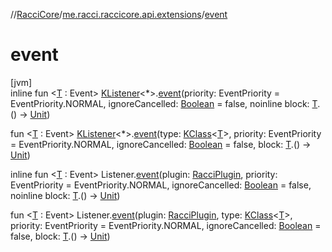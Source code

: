 //[RacciCore](../../index.md)/[me.racci.raccicore.api.extensions](index.md)/[event](event.md)

# event

[jvm]\
inline fun &lt;[T](event.md) : Event&gt; [KListener](-k-listener/index.md)&lt;*&gt;.[event](event.md)(priority: EventPriority = EventPriority.NORMAL, ignoreCancelled: [Boolean](https://kotlinlang.org/api/latest/jvm/stdlib/kotlin/-boolean/index.html) = false, noinline
block: [T](event.md).() -&gt; [Unit](https://kotlinlang.org/api/latest/jvm/stdlib/kotlin/-unit/index.html))

fun &lt;[T](event.md) : Event&gt; [KListener](-k-listener/index.md)&lt;*&gt;.[event](event.md)(type: [KClass](https://kotlinlang.org/api/latest/jvm/stdlib/kotlin.reflect/-k-class/index.html)&lt;[T](event.md)&gt;, priority: EventPriority = EventPriority.NORMAL,
ignoreCancelled: [Boolean](https://kotlinlang.org/api/latest/jvm/stdlib/kotlin/-boolean/index.html) = false, block: [T](event.md).() -&gt; [Unit](https://kotlinlang.org/api/latest/jvm/stdlib/kotlin/-unit/index.html))

inline fun &lt;[T](event.md) : Event&gt; Listener.[event](event.md)(plugin: [RacciPlugin](../me.racci.raccicore.api.plugin/-racci-plugin/index.md), priority: EventPriority = EventPriority.NORMAL,
ignoreCancelled: [Boolean](https://kotlinlang.org/api/latest/jvm/stdlib/kotlin/-boolean/index.html) = false, noinline block: [T](event.md).() -&gt; [Unit](https://kotlinlang.org/api/latest/jvm/stdlib/kotlin/-unit/index.html))

fun &lt;[T](event.md) : Event&gt; Listener.[event](event.md)(plugin: [RacciPlugin](../me.racci.raccicore.api.plugin/-racci-plugin/index.md), type: [KClass](https://kotlinlang.org/api/latest/jvm/stdlib/kotlin.reflect/-k-class/index.html)&lt;[T](event.md)&gt;, priority:
EventPriority = EventPriority.NORMAL, ignoreCancelled: [Boolean](https://kotlinlang.org/api/latest/jvm/stdlib/kotlin/-boolean/index.html) = false, block: [T](event.md).() -&gt; [Unit](https://kotlinlang.org/api/latest/jvm/stdlib/kotlin/-unit/index.html))
